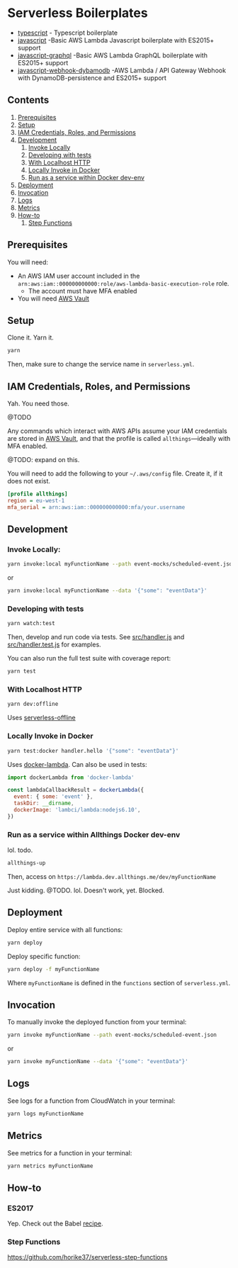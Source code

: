 # Serverless Boilerplates

- [typescript](/typescript/) - Typescript boilerplate
- [javascript](/javascript/) -Basic AWS Lambda Javascript boilerplate with ES2015+ support
- [javascript-graphql](/javascript-graphql/) -Basic AWS Lambda GraphQL boilerplate with ES2015+ support
- [javascript-webhook-dybamodb](/javascript-webhook-dybamodb/) -AWS Lambda / API Gateway Webhook with DynamoDB-persistence and ES2015+ support


## Contents

1. [Prerequisites](#prerequisites)
1. [Setup](#setup)
1. [IAM Credentials, Roles, and Permissions](#iam-credentials-roles-and-permissions)
1. [Development](#development)
   1. [Invoke Locally](#invoke-locally)
   1. [Developing with tests](#developing-with-tests)
   1. [With Localhost HTTP](#with-localhost-http)
   1. [Locally Invoke in Docker](#locally-invoke-in-docker)
   1. [Run as a service within Docker dev-env](#run-as-a-service-with-docker-dev-env)
1. [Deployment](#deployment)
1. [Invocation](#invocation)
1. [Logs](#logs)
1. [Metrics](#metrics)
1. [How-to](#how-to)
   1. [Step Functions](#step-functions)

## Prerequisites

You will need:

* An AWS IAM user account included in the
  `arn:aws:iam::000000000000:role/aws-lambda-basic-execution-role` role.
  * The account must have MFA enabled
* You will need [AWS Vault](https://github.com/99designs/aws-vault)

## Setup

Clone it. Yarn it.

```bash
yarn
```

Then, make sure to change the service name in `serverless.yml`.

## IAM Credentials, Roles, and Permissions

Yah. You need those.

@TODO

Any commands which interact with AWS APIs assume your IAM credentials are stored
in [AWS Vault](https://github.com/99designs/aws-vault), and that the profile is
called `allthings`—ideally with MFA enabled.

@TODO: expand on this.

You will need to add the following to your `~/.aws/config` file. Create it, if
it does not exist.

```ini
[profile allthings]
region = eu-west-1
mfa_serial = arn:aws:iam::000000000000:mfa/your.username
```

## Development

### Invoke Locally:

```bash
yarn invoke:local myFunctionName --path event-mocks/scheduled-event.json
```

or

```bash
yarn invoke:local myFunctionName --data '{"some": "eventData"}'
```

### Developing with tests

```bash
yarn watch:test
```

Then, develop and run code via tests. See
[src/handler.js](blob/master/src/handler.js) and
[src/handler.test.js](blob/master/src/handler.test.js) for examples.

You can also run the full test suite with coverage report:

```bash
yarn test
```

### With Localhost HTTP

```bash
yarn dev:offline
```

Uses [serverless-offline](https://github.com/dherault/serverless-offline)

### Locally Invoke in Docker

```bash
yarn test:docker handler.hello '{"some": "eventData"}'
```

Uses [docker-lambda](https://github.com/lambci/docker-lambda). Can also be used
in tests:

```js
import dockerLambda from 'docker-lambda'

const lambdaCallbackResult = dockerLambda({
  event: { some: 'event' },
  taskDir: __dirname,
  dockerImage: 'lambci/lambda:nodejs6.10',
})
```

### Run as a service within Allthings Docker dev-env

lol. todo.

```bash
allthings-up
```

Then, access on `https://lambda.dev.allthings.me/dev/myFunctionName`

Just kidding. @TODO. lol. Doesn't work, yet. Blocked.

## Deployment

Deploy entire service with all functions:

```bash
yarn deploy
```

Deploy specific function:

```bash
yarn deploy -f myFunctionName
```

Where `myFunctionName` is defined in the `functions` section of
`serverless.yml`.

## Invocation

To manually invoke the deployed function from your terminal:

```bash
yarn invoke myFunctionName --path event-mocks/scheduled-event.json
```

or

```bash
yarn invoke myFunctionName --data '{"some": "eventData"}'
```

## Logs

See logs for a function from CloudWatch in your terminal:

```bash
yarn logs myFunctionName
```

## Metrics

See metrics for a function in your terminal:

```bash
yarn metrics myFunctionName
```

## How-to

### ES2017

Yep. Check out the Babel [recipe](./tree/master/babel).

### Step Functions

https://github.com/horike37/serverless-step-functions
